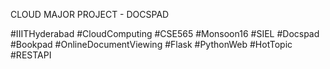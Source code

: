 CLOUD MAJOR PROJECT - DOCSPAD

#IIITHyderabad #CloudComputing #CSE565 #Monsoon16 #SIEL #Docspad #Bookpad #OnlineDocumentViewing #Flask #PythonWeb
#HotTopic #RESTAPI
